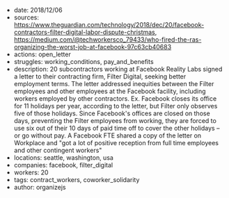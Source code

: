 - date: 2018/12/06
- sources: https://www.theguardian.com/technology/2018/dec/20/facebook-contractors-filter-digital-labor-dispute-christmas, https://medium.com/@techworkersco_79433/who-fired-the-ras-organizing-the-worst-job-at-facebook-97c63cb40683
- actions: open_letter
- struggles: working_conditions, pay_and_benefits
- description: 20 subcontractors working at Facebook Reality Labs signed a letter to their contracting firm, Filter Digital, seeking better employment terms. The letter addressed inequities between the Filter employees and other employees at the Facebook facility, including workers employed by other contractors. Ex. Facebook closes its office for 11 holidays per year, according to the letter, but Filter only observes five of those holidays. Since Facebook's offices are closed on those days, preventing the Filter employees from working, they are forced to use six out of their 10 days of paid time off to cover the other holidays – or go without pay. A Facebook FTE shared a copy of the letter on Workplace and "got a lot of positive reception from full time employees and other contingent workers"
- locations: seattle, washington, usa
- companies: facebook, filter_digital
- workers: 20
- tags: contract_workers, coworker_solidarity
- author: organizejs
